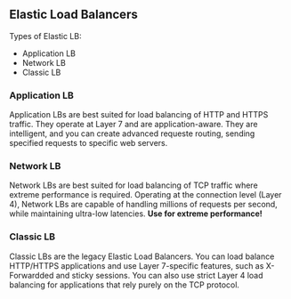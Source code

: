 ## Elastic Load Balancers ##

Types of Elastic LB:
* Application LB
* Network LB
* Classic LB

### Application LB ###
Application LBs are best suited for load balancing of HTTP and HTTPS traffic. They operate at Layer 7 and are application-aware. They are intelligent, and you can create advanced requeste routing, sending specified requests to specific web servers.

### Network LB ###
Network LBs are best suited for load balancing of TCP traffic where extreme performance is required. Operating at the connection level (Layer 4), Network LBs are capable of handling millions of requests per second, while maintaining ultra-low latencies.
**Use for extreme performance!**

### Classic LB ###
Classic LBs are the legacy Elastic Load Balancers. You can load balance HTTP/HTTPS applications and use Layer 7-specific features, such as X-Forwardded and sticky sessions. You can also use strict Layer 4 load balancing for applications that rely purely on the TCP protocol.
